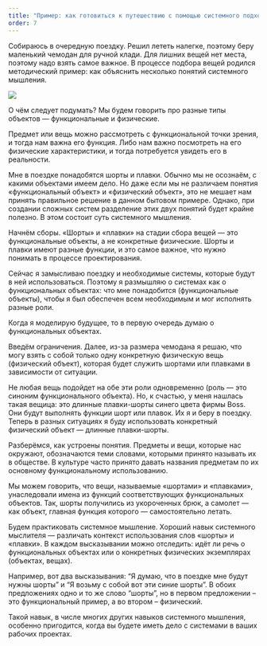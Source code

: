 ```yaml
---
title: "Пример: как готовиться к путешествию с помощью системного подхода"
order: 7
---
```




Собираюсь в очередную поездку. Решил лететь налегке, поэтому беру маленький чемодан для ручной клади. Для лишних вещей нет места, поэтому надо взять самое важное. В процессе подбора вещей родился методический пример: как объяснить несколько понятий системного мышления.


![](/text/systems-thinking-introduction/2025-03-16T0959/1650/6.png)


О чём следует подумать? Мы будем говорить про разные типы объектов — функциональные и физические.

Предмет или вещь можно рассмотреть с функциональной точки зрения, и тогда нам важна его функция. Либо нам важно посмотреть на его физические характеристики, и тогда потребуется увидеть его в реальности.

Мне в поездке понадобятся шорты и плавки. Обычно мы не осознаём, с какими объектами имеем дело. Но даже если мы не различаем понятия «функциональный объект» и «физический объект», это не мешает нам принять правильное решение в данном бытовом примере. Однако, при создании сложных систем разделение этих двух понятий будет крайне полезно. В этом состоит суть системного мышления.

Начнём сборы. «Шорты» и «плавки» на стадии сбора вещей — это функциональные объекты, а не конкретные физические. Шорты и плавки имеют разные функции, и это самое важное, что нужно понимать в процессе проектирования.

Сейчас я замысливаю поездку и необходимые системы, которые будут в ней использоваться. Поэтому я размышляю о системах как о функциональных объектах: что мне понадобится (функциональные объекты), чтобы я был обеспечен всем необходимым и мог исполнять разные роли.

Когда я моделирую будущее, то в первую очередь думаю о функциональных объектах.

Введём ограничения. Далее, из-за размера чемодана я решаю, что могу взять с собой только одну конкретную физическую вещь (физический объект), которая будет служить шортами или плавками в зависимости от ситуации.

Не любая вещь подойдет на обе эти роли одновременно (роль — это синоним функционального объекта). Но, к счастью, у меня нашлась такая вещица: это длинные плавки-шорты синего цвета фирмы Boss. Они будут выполнять функции шорт или плавок. Их я и беру в поездку. Теперь в разных ситуациях я буду использовать конкретный физический объект — длинные плавки-шорты.

Разберёмся, как устроены понятия. Предметы и вещи, которые нас окружают, обозначаются теми словами, которыми принято называть их в обществе. В культуре часто принято давать названия предметам по их основному функциональному использованию.

Мы можем говорить, что вещи, называемые «шортами» и «плавками», унаследовали имена из функций соответствующих функциональных объектов. Так, шорты получились из укороченных брюк, а самолет — как объект, главная функция которого — самостоятельно летать.

Будем практиковать системное мышление. Хороший навык системного мыслителя — различать контекст использования слов «шорты» и «плавки». В каждом высказывании можно отследить: идёт ли речь о функциональных объектах или о конкретных физических экземплярах (объектах, вещах).

Например, вот два высказывания: “Я думаю, что в поездке мне будут нужны шорты” и “Я возьму с собой вот эти синие шорты”. В обоих предложениях одно и то же слово “шорты”, но в первом предложении – это функциональный пример, а во втором – физический.

Такой навык, в числе многих других навыков системного мышления, особенно пригодится, когда вы будете иметь дело с системами в ваших рабочих проектах.

